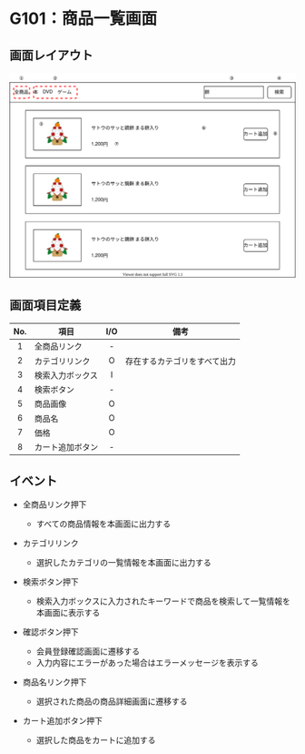 # G101：商品一覧画面

## 画面レイアウト

![](image/G101_商品一覧画面.svg)

## 画面項目定義

|  No.  |  項目  |  I/O  |  備考  |
| :---: | --- |:---:| --- |
| 1 | 全商品リンク | - |  |
| 2 | カテゴリリンク | O | 存在するカテゴリをすべて出力 |
| 3 | 検索入力ボックス | I |  |
| 4 | 検索ボタン | - |  |
| 5 | 商品画像 | O |  |
| 6 | 商品名 | O |  |
| 7 | 価格 | O |  |
| 8 | カート追加ボタン | - |  |

## イベント

- 全商品リンク押下
    - すべての商品情報を本画面に出力する

- カテゴリリンク
    - 選択したカテゴリの一覧情報を本画面に出力する

- 検索ボタン押下
    - 検索入力ボックスに入力されたキーワードで商品を検索して一覧情報を本画面に表示する

- 確認ボタン押下
    - 会員登録確認画面に遷移する
    - 入力内容にエラーがあった場合はエラーメッセージを表示する

- 商品名リンク押下
    - 選択された商品の商品詳細画面に遷移する
    
- カート追加ボタン押下
    - 選択した商品をカートに追加する
    
